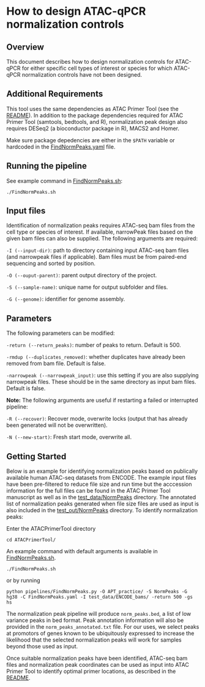 # How to design ATAC-qPCR normalization controls

## Overview

This document describes how to design normalization controls for ATAC-qPCR for either specific cell types
of interest or species for which ATAC-qPCR normalization controls have not been designed.  

## Additional Requirements

This tool uses the same dependencies as ATAC Primer Tool (see the [README](README.md)). In addition to the 
package dependencies required for ATAC Primer Tool (samtools, bedtools, and R), normalization peak design 
also requires DESeq2 (a bioconductor package in R), MACS2 and Homer.  

Make sure package depedencies are either in the `$PATH` variable or hardcoded in the 
[FindNormPeaks.yaml](pipelines/FindNormPeaks_config.yaml) file.  

## Running the pipeline

See example command in [FindNormPeaks.sh](FindNormPeaks.sh):

```
./FindNormPeaks.sh
```

## Input files

Identification of normalization peaks requires ATAC-seq bam files from the cell type or species of interest.  If available, narrowPeak files based on the given bam files can also be supplied. The following arguments are required:

`-I (--input-dir)`: path to directory containing input ATAC-seq bam files (and narrowpeak files if applicable). Bam files must be from paired-end sequencing and sorted by position.  

`-O (--ouput-parent)`: parent output directory of the project.

`-S (--sample-name)`: unique name for output subfolder and files.

`-G (--genome)`: identifier for genome assembly.

## Parameters

The following parameters can be modified:

`-return (--return_peaks)`: number of peaks to return. Default is 500.

`-rmdup (--duplicates_removed)`: whether duplicates have already been removed from bam file.  Default is false.

`-narrowpeak (--narrowpeak_input)`: use this setting if you are also supplying narrowpeak files.  These should be in the same directory as input bam files. Default is false.


**Note:** The following arguments are useful if restarting a failed or interrupted pipeline:

`-R (--recover)`: Recover mode, overwrite locks (output that has already been generated will not be overwritten).

`-N (--new-start)`: Fresh start mode, overwrite all.

## Getting Started

Below is an example for identifying normalization peaks based on publically available human ATAC-seq datasets from ENCODE.  The example input files have been pre-filtered to reduce file size and run time but the acccession information for the full files can be found in the
ATAC Primer Tool manuscript as well as in the [test_data/NormPeaks](test_data/NormPeaks) directory. The annotated list of normalization peaks generated when file size files are used as input is also included in the [test_out/NormPeaks](test_out/NormPeaks) directory.  To identify normalization peaks:

Enter the ATACPrimerTool directory

```
cd ATACPrimerTool/
```

An example command with default arguments is available in [FindNormPeaks.sh](FindNormPeaks.sh). 

```
./FindNormPeaks.sh
```

or by running

```
python pipelines/FindNormPeaks.py -O APT_practice/ -S NormPeaks -G hg38 -C FindNormPeaks.yaml -I test_data/ENCODE_bams/ -return 500 -gs hs
```

The normalization peak pipeline will produce `norm_peaks.bed`, a list of low variance peaks in bed format. Peak annotation information will also be provided in the `norm_peaks_annotated.txt` file.  For our uses, we select peaks at promotors of genes known to be ubiquitously expressed to increase the likelihood that the selected normalization peaks will work for samples beyond those used as input.  

Once suitable normalization peaks have been identified, ATAC-seq bam files and normalization peak coordinates can be used as input into ATAC Primer Tool to identify optimal primer locations, as described in the [README](README.md).